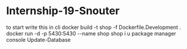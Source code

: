 # Internship-19-Snouter
to start write this in cli
docker build -t shop -f Dockerfile.Development .
docker run -d -p 5430:5430 --name shop shop
i u package manager console
Update-Database
